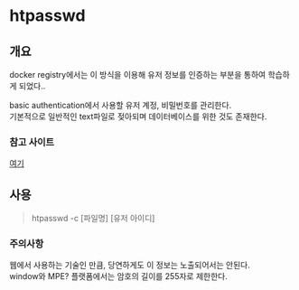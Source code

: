 # htpasswd

## 개요

docker registry에서는 이 방식을 이용해 유저 정보를 인증하는 부분을 통하여 학습하게 되었다..  

basic authentication에서 사용할 유저 계정, 비밀번호를 관리한다.  
기본적으로 일반적인 text파일로 젖아되며 데이터베이스를 위한 것도 존재한다.  

### 참고 사이트

[여기](https://httpd.apache.org/docs/2.4/programs/htpasswd.html)

## 사용

> htpasswd -c [파일명] [유저 아이디]

### 주의사항

웹에서 사용하는 기술인 만큼, 당연하게도 이 정보는 노출되어서는 안된다.   
window와 MPE? 플랫폼에서는 암호의 길이를 255자로 제한한다.
